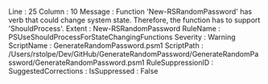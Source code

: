 ﻿
Line                 : 25
Column               : 10
Message              : Function 'New-RSRandomPassword' has verb that could change system state. Therefore, the function has to support 'ShouldProcess'.
Extent               : New-RSRandomPassword
RuleName             : PSUseShouldProcessForStateChangingFunctions
Severity             : Warning
ScriptName           : GenerateRandomPassword.psm1
ScriptPath           : /Users/rstolpe/Dev/GitHub/GenerateRandomPassword/GenerateRandomPassword/GenerateRandomPassword.psm1
RuleSuppressionID    : 
SuggestedCorrections : 
IsSuppressed         : False


